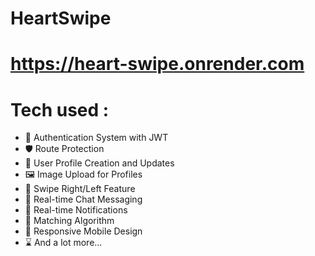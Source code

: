 # HeartSwipe

# https://heart-swipe.onrender.com

# Tech used :
 * 🔐 Authentication System with JWT
 * 🛡️ Route Protection
 * 👤 User Profile Creation and Updates
 * 🖼️ Image Upload for Profiles
 * 🔄 Swipe Right/Left Feature
 * 💬 Real-time Chat Messaging
 * 🔔 Real-time Notifications
 * 🤝 Matching Algorithm
 * 📱 Responsive Mobile Design
 * ⌛ And a lot more...
